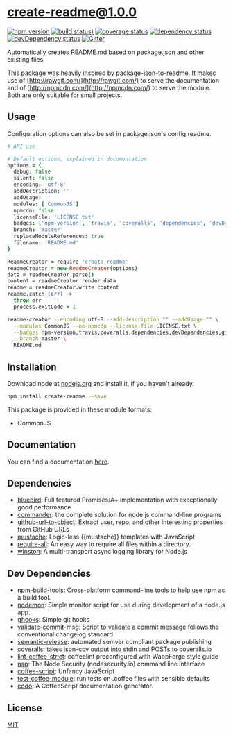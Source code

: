 # create-readme@1.0.0
 [![npm version](https://badge.fury.io/js/create-readme.svg)](https://npmjs.org/package/create-readme)  [![build status](https://travis-ci.org/dbartholomae/create-readme.svg))](https://travis-ci.org/dbartholomae/create-readme)  [![coverage status](https://coveralls.io/repos/dbartholomae/create-readme/badge.svg)](https://coveralls.io/github/dbartholomae/create-readme)  [![dependency status](https://david-dm.org/dbartholomae/create-readme.svg?theme=shields.io)](https://david-dm.org/dbartholomae/create-readme)  [![devDependency status](https://david-dm.org/dbartholomae/create-readme/dev-status.svg)](https://david-dm.org/dbartholomae/create-readme#info=devDependencies)  [![Gitter](https://badges.gitter.im/dbartholomae/create-readme.svg)](https://gitter.im/dbartholomae/create-readme) 

Automatically creates README.md based on package.json and other existing files.

This package was heavily inspired by [package-json-to-readme](https://github.com/zeke/package-json-to-readme/). It makes use of [http://rawgit.com/](http://rawgit.com/) to serve the documentation and of [http://npmcdn.com/](http://npmcdn.com/) to serve the module. Both are only suitable for small projects.

## Usage

Configuration options can also be set in package.json's config.readme.

```coffeescript
# API use

# Default options, explained in documentation
options = {
  debug: false
  silent: false
  encoding: 'utf-8'
  addDescription: ''
  addUsage: ''
  modules: ['CommonJS']
  npmcdn: false
  licenseFile: 'LICENSE.txt'
  badges: ['npm-version', 'travis', 'coveralls', 'dependencies', 'devDependencies', 'gitter']
  branch: 'master'
  replaceModuleReferences: true
  filename: 'README.md'
}

ReadmeCreator = require 'create-readme'
readmeCreator = new ReadmeCreator(options)
data = readmeCreator.parse()
content = readmeCreator.render data
readme = readmeCreator.write content
readme.catch (err) ->
  throw err
  process.exitCode = 1

```

```sh
readme-creator --encoding utf-8 --add-description "" --addUsage "" \
  --modules CommonJS --no-npmcdn --license-file LICENSE.txt \
  --badges npm-version,travis,coveralls,dependencies,devDependencies,gitter \
  --branch master \
  README.md
```


## Installation
Download node at [nodejs.org](http://nodejs.org) and install it, if you haven't already.

```sh
npm install create-readme --save
```

This package is provided in these module formats:

- CommonJS



## Documentation

You can find a documentation [here](https://rawgit.com/dbartholomae/create-readme/master/doc/index.html).

## Dependencies

- [bluebird](https://github.com/petkaantonov/bluebird): Full featured Promises/A+ implementation with exceptionally good performance
- [commander](https://github.com/tj/commander.js): the complete solution for node.js command-line programs
- [github-url-to-object](https://github.com/zeke/github-url-to-object): Extract user, repo, and other interesting properties from GitHub URLs
- [mustache](https://github.com/janl/mustache.js): Logic-less {{mustache}} templates with JavaScript
- [require-all](https://github.com/felixge/node-require-all): An easy way to require all files within a directory.
- [winston](https://github.com/winstonjs/winston): A multi-transport async logging library for Node.js


## Dev Dependencies

- [npm-build-tools](https://github.com/Deathspike/npm-build-tools): Cross-platform command-line tools to help use npm as a build tool.
- [nodemon](https://github.com/remy/nodemon): Simple monitor script for use during development of a node.js app.
- [ghooks](https://github.com/gtramontina/ghooks): Simple git hooks
- [validate-commit-msg](https://github.com/kentcdodds/validate-commit-msg): Script to validate a commit message follows the conventional changelog standard
- [semantic-release](https://github.com/semantic-release/semantic-release): automated semver compliant package publishing
- [coveralls](https://github.com/nickmerwin/node-coveralls): takes json-cov output into stdin and POSTs to coveralls.io
- [lint-coffee-strict](https://github.com/WappForge/lint-coffee): coffeelint preconfigured with WappForge style guide
- [nsp](https://github.com/nodesecurity/nsp): The Node Security (nodesecurity.io) command line interface
- [coffee-script](https://github.com/jashkenas/coffeescript): Unfancy JavaScript
- [test-coffee-module](https://github.com/dbartholomae/test-coffee-module): run tests on .coffee files with sensible defaults
- [codo](https://github.com/coffeedoc/codo): A CoffeeScript documentation generator.


## License
[MIT](LICENSE.txt)
